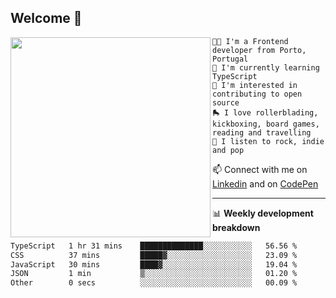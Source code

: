 ## Welcome 👋

<img align="left" src="https://github.com/saraiovieira/saraiovieira/assets/74243584/32f0e061-fcbb-45fe-8361-571943f17664" width="320"/>

```
👩‍💻 I'm a Frontend developer from Porto, Portugal
🌱 I'm currently learning TypeScript
🚩 I'm interested in contributing to open source
🛼 I love rollerblading, kickboxing, board games, reading and travelling
🎵 I listen to rock, indie and pop
```
📫 Connect with me on [Linkedin](https://www.linkedin.com/in/sara-vieira-frontend-developer/) and on [CodePen](https://codepen.io/saraiovieira)

-------

📊 **Weekly development breakdown**

<!--START_SECTION:waka-->

```txt
TypeScript   1 hr 31 mins    ██████████████░░░░░░░░░░░   56.56 %
CSS          37 mins         █████▓░░░░░░░░░░░░░░░░░░░   23.09 %
JavaScript   30 mins         ████▓░░░░░░░░░░░░░░░░░░░░   19.04 %
JSON         1 min           ▒░░░░░░░░░░░░░░░░░░░░░░░░   01.20 %
Other        0 secs          ░░░░░░░░░░░░░░░░░░░░░░░░░   00.09 %
```

<!--END_SECTION:waka-->
